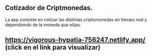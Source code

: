 
## Cotizador de Criptmonedas.

La app consiste en cotizar las distintas criptomonedas en tiempo real y dependiendo de la moneda que elijas. 

## https://vigorous-hypatia-756247.netlify.app/ (click en el link para visualizar)

